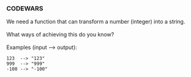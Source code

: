 ### CODEWARS
We need a function that can transform a number (integer) into a string.<br/>
<br/>
What ways of achieving this do you know?<br/>
<br/>
Examples (input --> output):<br/>
```
123  --> "123"
999  --> "999"
-100 --> "-100"